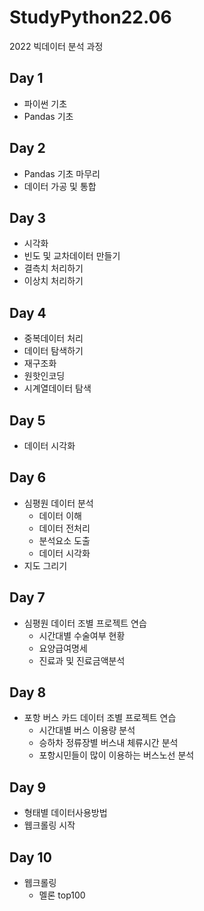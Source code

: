 # StudyPython22.06
2022 빅데이터 분석 과정

## Day 1
- 파이썬 기초
- Pandas 기초

## Day 2
- Pandas 기초 마무리
- 데이터 가공 및 통합

## Day 3
- 시각화
- 빈도 및 교차데이터 만들기
- 결측치 처리하기
- 이상치 처리하기

## Day 4
- 중복데이터 처리
- 데이터 탐색하기
- 재구조화
- 원핫인코딩
- 시계열데이터 탐색

## Day 5
- 데이터 시각화

## Day 6
- 심평원 데이터 분석
   - 데이터 이해
   - 데이터 전처리
   - 분석요소 도출
   - 데이터 시각화
- 지도 그리기 

## Day 7
- 심평원 데이터 조별 프로젝트 연습
   - 시간대별 수술여부 현황
   - 요양급여명세
   - 진료과 및 진료금액분석

## Day 8
- 포항 버스 카드 데이터 조별 프로젝트 연습
   - 시간대별 버스 이용량 분석
   - 승하차 정류장별 버스내 체류시간 분석
   - 포항시민들이 많이 이용하는 버스노선 분석

## Day 9
- 형태별 데이터사용방법
- 웹크롤링 시작

## Day 10
- 웹크롤링
   - 멜론 top100
